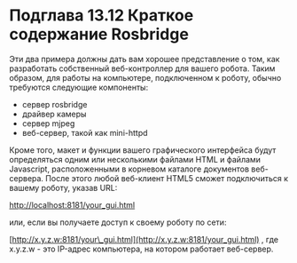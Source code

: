 # Подглава 13.12 Краткое содержание Rosbridge

Эти два примера должны дать вам хорошее представление о том, как разработать собственный веб-контроллер для вашего робота. Таким образом, для работы на компьютере, подключенном к роботу, обычно требуются следующие компоненты: 

* сервер rosbridge 
* драйвер камеры 
* сервер mjpeg 
* веб-сервер, такой как mini-httpd 

Кроме того, макет и функции вашего графического интерфейса будут определяться одним или несколькими файлами HTML и файлами Javascript, расположенными в корневом каталоге документов веб-сервера. После этого любой веб-клиент HTML5 сможет подключиться к вашему роботу, указав URL: 

[http://localhost:8181/your\_gui.html](http://localhost:8181/your_gui.html) 

или, если вы получаете доступ к своему роботу по сети: 

[http://x.y.z.w:8181/your\_gui.html](http://x.y.z.w:8181/your_gui.html) , где x.y.z.w - это IP-адрес компьютера, на котором работает веб-сервер. 

